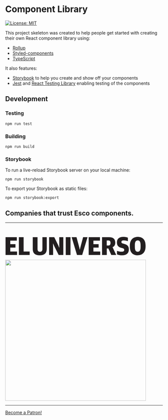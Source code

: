 # Component Library

[![License: MIT](https://img.shields.io/badge/License-MIT-green.svg)](https://opensource.org/licenses/MIT)

This project skeleton was created to help people get started with creating their own React component library using:

- [Rollup](https://github.com/rollup/rollup)
- [Styled-components](https://styled-components.com/)
- [TypeScript](https://www.typescriptlang.org/)

It also features:

- [Storybook](https://storybook.js.org/) to help you create and show off your components
- [Jest](https://jestjs.io/) and [React Testing Library](https://github.com/testing-library/react-testing-library) enabling testing of the components


## Development

### Testing

```
npm run test
```

### Building

```
npm run build
```

### Storybook

To run a live-reload Storybook server on your local machine:

```
npm run storybook
```

To export your Storybook as static files:

```
npm run storybook:export
```


## Companies that trust Esco components.

<hr/>
<br/>

[<svg width="450" height="59" viewBox="0 0 600 79" fill="none" xmlns="http://www.w3.org/2000/svg">
<path d="M458.701 44.3555V43.9153C465.746 40.6134 470.039 35.2203 470.039 24.7653C470.039 8.25575 461.234 1.21167 443.073 1.21167H413.467V77.4856H433.719V49.4194H440.652L453.09 77.4856H474.111L458.701 44.3555ZM440.212 36.9813H433.498V15.2988H439.993C447.147 15.2988 449.788 18.4906 449.788 25.8649C449.787 33.3492 447.035 36.9813 440.212 36.9813Z" fill="#231F20"></path>
<path d="M499.886 78.6953C518.707 78.6953 528.284 69.6701 528.284 53.6009C528.284 38.9624 521.349 33.6794 509.683 30.4876L504.51 28.9467C498.786 27.4058 496.475 25.8649 496.475 21.6825C496.475 17.1699 499.555 15.0787 506.161 15.0787C513.645 15.0787 519.587 16.6196 524.21 18.2705V3.52203C520.249 1.65095 514.855 0 504.179 0C486.02 0 477.215 9.0252 477.215 23.4435C477.215 37.0914 483.378 43.1448 494.713 46.4467L499.886 47.9876C506.271 49.8587 508.471 51.1795 508.471 55.9122C508.471 60.9741 505.169 63.3965 497.244 63.3965C489.65 63.3965 483.156 61.6355 477.434 59.4342V74.5129C482.387 77.0444 490.532 78.6953 499.886 78.6953Z" fill="#231F20"></path>
<path d="M0 77.4856H49.3084V62.7371H20.1416V45.7874H42.4835V31.258H20.1416V15.9602H48.2068V1.21167H0V77.4856Z" fill="#231F20"></path>
<path d="M57.1427 77.4856H103.259V62.7371H77.3944V1.21167H57.1427V77.4856Z" fill="#231F20"></path>
<path d="M147.063 78.6953C167.314 78.6953 176.56 69.3399 176.56 51.6197V1.21069H157.959V51.1794C157.959 59.8754 155.097 63.6166 147.613 63.6166C140.129 63.6166 137.047 59.8754 137.047 51.1794V1.21069H116.685V51.7298C116.684 69.45 126.15 78.6953 147.063 78.6953Z" fill="#231F20"></path>
<path d="M186.597 77.4856H203.767V49.0892C203.767 37.0913 203.327 28.2873 203.327 28.2873H203.767C203.767 28.2873 208.39 38.9634 212.132 46.5578L227.651 77.4856H247.462V1.21166H230.182V29.498C230.182 39.1835 230.623 46.4477 230.623 46.4477H230.292C230.292 46.4477 227.101 38.8533 223.689 31.6982L208.72 1.21069H186.597V77.4856V77.4856Z" fill="#231F20"></path>
<path d="M278.322 1.21167H257.96V77.4856H278.322V1.21167Z" fill="#231F20"></path>
<path d="M306.136 77.4856H328.369L351.261 1.21167H332.331L322.205 39.2936C320.113 47.5484 318.462 54.7025 318.462 54.7025H318.022C318.022 54.7025 316.372 47.2182 314.39 39.5147L304.045 1.21267H283.242L306.136 77.4856Z" fill="#231F20"></path>
<path d="M356.323 77.4856H405.632V62.7371H376.465V45.7874H398.808V31.258H376.465V15.9602H404.53V1.21167H356.323V77.4856Z" fill="#231F20"></path>
<path d="M566.432 0.000976562C547.831 0.000976562 532.642 11.4475 532.642 37.5326V41.3848C532.642 67.6899 546.73 78.6963 566.212 78.6963C584.812 78.6963 600 67.3597 600 40.9445V37.0923C600 10.6771 585.692 0.000976562 566.432 0.000976562ZM578.649 43.2549C578.649 57.2339 574.687 63.6166 566.432 63.6166C557.847 63.6166 553.995 57.7832 553.995 42.2643V35.3303C553.995 21.5724 557.847 15.0787 566.212 15.0787C575.017 15.0787 578.649 21.0221 578.649 36.3209V43.2549Z" fill="#231F20"></path>
</svg>](https://eluniverso.com)

[<img width="450" src="https://www.atexto.com/hubfs/Atexto_logo_white-2.png" />](http://atexto.com/en)


<hr/>

<a href="https://www.patreon.com/bePatron?u=34140648" data-patreon-widget-type="become-patron-button">Become a Patron!</a><script async src="https://c6.patreon.com/becomePatronButton.bundle.js"></script>